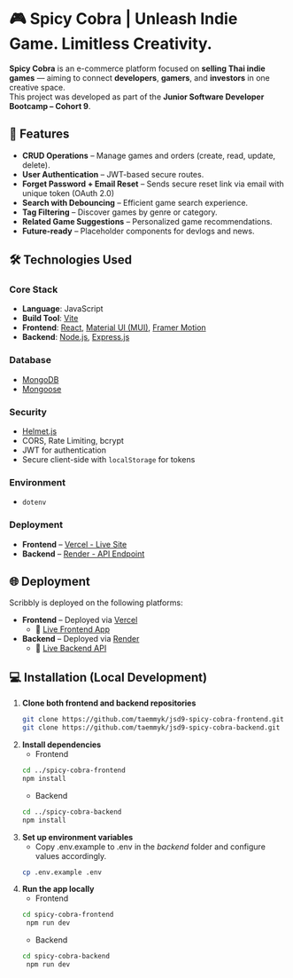 # 🎮 Spicy Cobra | Unleash Indie Game. Limitless Creativity.

**Spicy Cobra** is an e-commerce platform focused on **selling Thai indie games** — aiming to connect **developers**, **gamers**, and **investors** in one creative space.  
This project was developed as part of the **Junior Software Developer Bootcamp – Cohort 9**.

## 🚀 Features

- **CRUD Operations** – Manage games and orders (create, read, update, delete).
- **User Authentication** – JWT-based secure routes.
- **Forget Password + Email Reset** – Sends secure reset link via email with unique token (OAuth 2.0)
- **Search with Debouncing** – Efficient game search experience.
- **Tag Filtering** – Discover games by genre or category.
- **Related Game Suggestions** – Personalized game recommendations.
- **Future-ready** – Placeholder components for devlogs and news.

## 🛠️ Technologies Used
### Core Stack
- **Language**: JavaScript
- **Build Tool**: [Vite](https://vitejs.dev/)
- **Frontend**: [React](https://reactjs.org/), [Material UI (MUI)](https://mui.com/), [Framer Motion](https://www.framer.com/motion/)
- **Backend**: [Node.js](https://nodejs.org/), [Express.js](https://expressjs.com/)

### Database
- [MongoDB](https://www.mongodb.com/)
- [Mongoose](https://mongoosejs.com/)

### Security
- [Helmet.js](https://helmetjs.github.io/)
- CORS, Rate Limiting, bcrypt
- JWT for authentication
- Secure client-side with `localStorage` for tokens

### Environment
- `dotenv`

### Deployment
- **Frontend** – [Vercel - Live Site](https://jsd9-spicy-cobra-frontend.vercel.app/)
- **Backend** – [Render - API Endpoint](https://jsd9-spicy-cobra-backend.onrender.com)

## 🌐 Deployment

Scribbly is deployed on the following platforms:
- **Frontend** – Deployed via [Vercel](https://vercel.com/)
  - 🔗 [Live Frontend App](https://jsd9-mini-project-scribbly.vercel.app/)
- **Backend** – Deployed via [Render](https://render.com/)
  - 🔗 [Live Backend API](https://jsd9-mini-project-scribbly-backend.onrender.com)

## 💻 Installation (Local Development)
1. **Clone both frontend and backend repositories**
   ```bash
   git clone https://github.com/taemmyk/jsd9-spicy-cobra-frontend.git
   git clone https://github.com/taemmyk/jsd9-spicy-cobra-backend.git
   ```
2. **Install dependencies**
   - Frontend
   ```bash
   cd ../spicy-cobra-frontend
   npm install
   ```
   - Backend
   ```bash
   cd ../spicy-cobra-backend
   npm install
   ```
3. **Set up environment variables**
   - Copy .env.example to .env in the *backend* folder and configure values accordingly.
   ```bash
   cp .env.example .env
   ```
4. **Run the app locally**
   - Frontend
   ```bash
   cd spicy-cobra-frontend
    npm run dev
   ```
   - Backend
   ```bash
   cd spicy-cobra-backend
    npm run dev
   ```